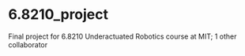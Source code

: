 # 6.8210_project
Final project for 6.8210 Underactuated Robotics course at MIT; 1 other collaborator
